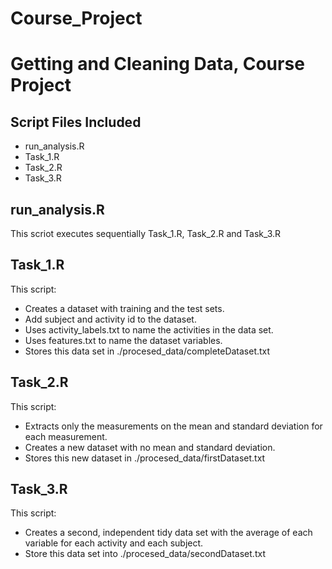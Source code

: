 Course_Project
==============

# Getting and Cleaning Data, Course Project

## Script Files Included
* run_analysis.R
* Task_1.R
* Task_2.R
* Task_3.R

## run_analysis.R
This scriot executes sequentially Task_1.R, Task_2.R and Task_3.R

## Task_1.R
This script:
* Creates a dataset with training and the test sets.
* Add subject and activity id to the dataset.
* Uses activity_labels.txt to name the activities in the data set. 
* Uses features.txt to name the dataset variables.
* Stores this data set in ./procesed_data/completeDataset.txt

## Task_2.R
This script:
* Extracts only the measurements on the mean and standard deviation for each measurement. 
* Creates a new dataset with no mean and standard deviation.
* Stores this new dataset in ./procesed_data/firstDataset.txt

## Task_3.R
This script:
* Creates a second, independent tidy data set with the average of each variable for each activity and each subject.
* Store this data set into ./procesed_data/secondDataset.txt

